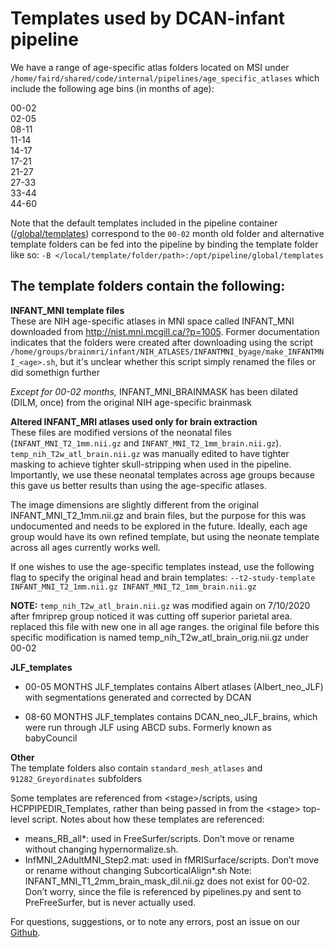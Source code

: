 # Templates used by DCAN-infant pipeline

We have a range of age-specific atlas folders located on MSI under `/home/faird/shared/code/internal/pipelines/age_specific_atlases` which include the following age bins (in months of age):

00-02 \
02-05 \
08-11 \
11-14 \
14-17 \
17-21 \
21-27 \
27-33 \
33-44 \
44-60 

Note that the default templates included in the pipeline container ([/global/templates](https://github.com/DCAN-Labs/dcan-infant-pipeline/tree/main/global/templates)) correspond to the `00-02` month old folder and alternative template folders can be fed into the pipeline by binding the template folder like so: `-B </local/template/folder/path>:/opt/pipeline/global/templates`

## The template folders contain the following:

**INFANT_MNI template files** \
These are NIH age-specific atlases in MNI space called INFANT_MNI downloaded from http://nist.mni.mcgill.ca/?p=1005. Former documentation indicates that the folders were created after downloading using the script `/home/groups/brainmri/infant/NIH_ATLASES/INFANTMNI_byage/make_INFANTMNI_<age>.sh`, but it's unclear whether this script simply renamed the files or did somethign further 

*Except for 00-02 months,* INFANT_MNI_BRAINMASK has been dilated (DILM, once) from the original NIH age-specific brainmask


**Altered INFANT_MRI atlases used only for brain extraction** \
These files are modified versions of the neonatal files (`INFANT_MNI_T2_1mm.nii.gz` and `INFANT_MNI_T2_1mm_brain.nii.gz`). `temp_nih_T2w_atl_brain.nii.gz` was manually edited to have tighter masking to achieve tighter skull-stripping when used in the pipeline. Importantly, we use these neonatal templates across age groups because this gave us better results than using the age-specific atlases.

The image dimensions are slightly different from the original INFANT_MNI_T2_1mm.nii.gz and brain files, but the purpose for this was undocumented and needs to be explored in the future. Ideally, each age group would have its own refined template, but using the neonate template across all ages currently works well.

If one wishes to use the age-specific templates instead, use the following flag to specify the original head and brain templates: 
`--t2-study-template INFANT_MNI_T2_1mm.nii.gz INFANT_MNI_T2_1mm_brain.nii.gz`

**NOTE:** `temp_nih_T2w_atl_brain.nii.gz` was modified again on 7/10/2020 after fmriprep group noticed it was cutting off superior parietal area. replaced this file with new one in all age ranges. the original file before this specific modification is named temp_nih_T2w_atl_brain_orig.nii.gz under 00-02

**JLF_templates** 
- 00-05 MONTHS JLF_templates contains Albert atlases (Albert_neo_JLF) with segmentations generated and corrected by DCAN

- 08-60 MONTHS JLF_templates contains DCAN_neo_JLF_brains, which were run through JLF using ABCD subs. Formerly known as babyCouncil

**Other** \
The template folders also contain `standard_mesh_atlases` and `91282_Greyordinates` subfolders

Some templates are referenced from &lt;stage>/scripts, using HCPPIPEDIR_Templates, rather than being passed in from the &lt;stage> top-level script. Notes about how these templates are referenced:

* means_RB_all*: used in FreeSurfer/scripts. Don’t move or rename without changing hypernormalize.sh.
* InfMNI_2AdultMNI_Step2.mat: used in fMRISurface/scripts. Don’t move or rename without changing SubcorticalAlign*.sh
Note: INFANT_MNI_T1_2mm_brain_mask_dil.nii.gz does not exist for 00-02. Don’t worry, since the file is referenced by pipelines.py and sent to PreFreeSurfer, but is never actually used.


For questions, suggestions, or to note any errors, post an issue on our [Github](https://github.com/DCAN-Labs/cdni-brain/issues).